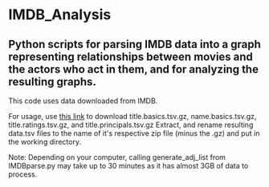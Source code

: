 <h1>IMDB_Analysis</h1>
<h2>Python scripts for parsing IMDB data into a graph representing relationships between movies and the actors who act in them, and for analyzing the resulting graphs.</h2>

This code uses data downloaded from IMDB.

For usage,  use <a href="https://datasets.imdbws.com/">this link</a> to download title.basics.tsv.gz, name.basics.tsv.gz, title.ratings.tsv.gz, and title.principals.tsv.gz Extract, and rename resulting data.tsv files to the name of it's respective zip file (minus the .gz) and put in the working directory.

Note: Depending on your computer, calling generate_adj_list from IMDBparse.py may take up to 30 minutes as it has almost 3GB of data to process.

